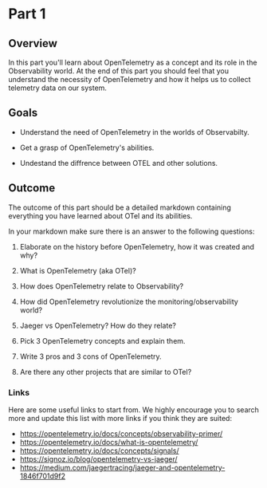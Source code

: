 # Part 1

## Overview

In this part you'll learn about OpenTelemetry as a concept and its role in the Observability world.
At the end of this part you should feel that you understand the necessity of OpenTelemetry
and how it helps us to collect telemetry data on our system.

## Goals
  - Understand the need of OpenTelemetry in the worlds of Observabilty.

  - Get a grasp of OpenTelemetry's abilities.

  - Undestand the diffrence between OTEL and other solutions.

## Outcome

The outcome of this part should be a detailed markdown containing everything you have learned about OTel and its abilities.

In your markdown make sure there is an answer to the following questions:

1. Elaborate on the history before OpenTelemetry, how it was created and why?
   
2. What is OpenTelemetry (aka OTel)?

3. How does OpenTelemetry relate to Observability?

4. How did OpenTelemetry revolutionize the monitoring/observability world?

5. Jaeger vs OpenTelemetry? How do they relate?

6. Pick 3 OpenTelemetry concepts and explain them.

7. Write 3 pros and 3 cons of OpenTelemetry.
8. Are there any other projects that are similar to OTel? 
 


### Links

 Here are some useful links to start from. We highly encourage you to search more and update this list with more links if you think they are suited:

* <https://opentelemetry.io/docs/concepts/observability-primer/>
* <https://opentelemetry.io/docs/what-is-opentelemetry/>
* <https://opentelemetry.io/docs/concepts/signals/>
* <https://signoz.io/blog/opentelemetry-vs-jaeger/>
* <https://medium.com/jaegertracing/jaeger-and-opentelemetry-1846f701d9f2>


